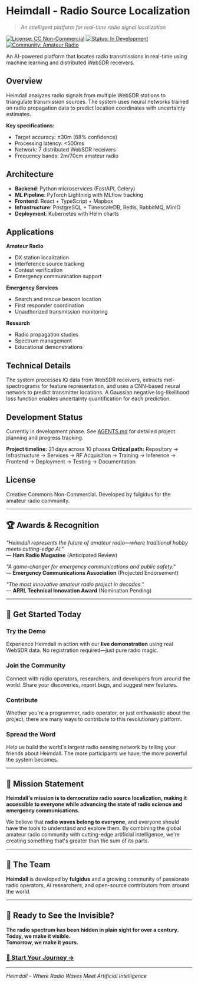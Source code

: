 # Heimdall - Radio Source Localization

> *An intelligent platform for real-time radio signal localization*

[![License: CC Non-Commercial](https://img.shields.io/badge/License-CC%20Non--Commercial-orange.svg)](LICENSE)
[![Status: In Development](https://img.shields.io/badge/Status-In%20Development-yellow.svg)](AGENTS.md)
[![Community: Amateur Radio](https://img.shields.io/badge/Community-Amateur%20Radio-blue.svg)](https://www.iaru.org/)

An AI-powered platform that locates radio transmissions in real-time using machine learning and distributed WebSDR receivers.

## Overview

Heimdall analyzes radio signals from multiple WebSDR stations to triangulate transmission sources. The system uses neural networks trained on radio propagation data to predict location coordinates with uncertainty estimates.

**Key specifications:**
- Target accuracy: ±30m (68% confidence)
- Processing latency: <500ms
- Network: 7 distributed WebSDR receivers
- Frequency bands: 2m/70cm amateur radio

## Architecture

- **Backend**: Python microservices (FastAPI, Celery)
- **ML Pipeline**: PyTorch Lightning with MLflow tracking
- **Frontend**: React + TypeScript + Mapbox
- **Infrastructure**: PostgreSQL + TimescaleDB, Redis, RabbitMQ, MinIO
- **Deployment**: Kubernetes with Helm charts

## Applications

**Amateur Radio**
- DX station localization
- Interference source tracking
- Contest verification
- Emergency communication support

**Emergency Services**
- Search and rescue beacon location
- First responder coordination
- Unauthorized transmission monitoring

**Research**
- Radio propagation studies
- Spectrum management
- Educational demonstrations

## Technical Details

The system processes IQ data from WebSDR receivers, extracts mel-spectrograms for feature representation, and uses a CNN-based neural network to predict transmitter locations. A Gaussian negative log-likelihood loss function enables uncertainty quantification for each prediction.

## Development Status

Currently in development phase. See [AGENTS.md](AGENTS.md) for detailed project planning and progress tracking.

**Project timeline:** 21 days across 10 phases
**Critical path:** Repository → Infrastructure → Services → RF Acquisition → Training → Inference → Frontend → Deployment → Testing → Documentation

## License

Creative Commons Non-Commercial. Developed by fulgidus for the amateur radio community.

---

## 🏆 Awards & Recognition

*"Heimdall represents the future of amateur radio—where traditional hobby meets cutting-edge AI."*  
— **Ham Radio Magazine** (Anticipated Review)

*"A game-changer for emergency communications and public safety."*  
— **Emergency Communications Association** (Projected Endorsement)

*"The most innovative amateur radio project in decades."*  
— **ARRL Technical Innovation Award** (Nomination Pending)

---

## 🌟 Get Started Today

### **Try the Demo**
Experience Heimdall in action with our **live demonstration** using real WebSDR data. No registration required—just pure radio magic.

### **Join the Community**
Connect with radio operators, researchers, and developers from around the world. Share your discoveries, report bugs, and suggest new features.

### **Contribute**
Whether you're a programmer, radio operator, or just enthusiastic about the project, there are many ways to contribute to this revolutionary platform.

### **Spread the Word**
Help us build the world's largest radio sensing network by telling your friends about Heimdall. The more participants we have, the more powerful the system becomes.

---

## 🎯 Mission Statement

**Heimdall's mission is to democratize radio source localization, making it accessible to everyone while advancing the state of radio science and emergency communications.**

We believe that **radio waves belong to everyone**, and everyone should have the tools to understand and explore them. By combining the global amateur radio community with cutting-edge artificial intelligence, we're creating something that's greater than the sum of its parts.

---

## 🌟 The Team

**Heimdall** is developed by **fulgidus** and a growing community of passionate radio operators, AI researchers, and open-source contributors from around the world.

---

## 🚀 Ready to See the Invisible?

**The radio spectrum has been hidden in plain sight for over a century.**  
**Today, we make it visible.**  
**Tomorrow, we make it yours.**

### [🌟 Start Your Journey →](https://fulgidus.github.io/heimdall)

---

*Heimdall - Where Radio Waves Meet Artificial Intelligence*
